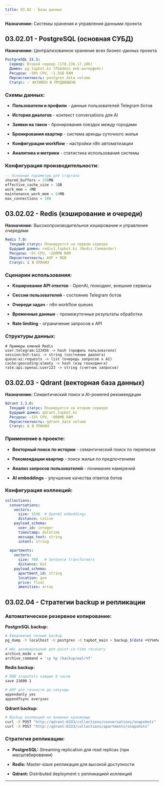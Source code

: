 ```yaml
---
title: 03.02 - Базы данных
---
```


**Назначение:** Системы хранения и управления данными проекта

## 03\.02.01 - PostgreSQL (основная СУБД)

**Назначение:** Централизованное хранение всех бизнес-данных проекта

```yaml
PostgreSQL 15.3:
  Сервер: Второй сервер (178.236.17.186)
  Домен: pg.tapbot.kz (PGAdmin веб-интерфейс)
  Ресурсы: ~30% CPU, ~1.5GB RAM
  Персистентность: postgres_data volume
  Статус: ✅ АКТИВЕН В ПРОДАКШЕНЕ
```

### Схемы данных:

-  **Пользователи и профили** - данные пользователей Telegram ботов

-  **История диалогов** - контекст conversations для AI

-  **Заявки на такси** - бронирования поездок между городами

-  **Бронирования квартир** - система аренды суточного жилья

-  **Конфигурации workflow** - настройки n8n автоматизации

-  **Аналитика и метрики** - статистика использования системы

### Конфигурация производительности:

```sql
-- Основные параметры для стартапа
shared_buffers = 256MB
effective_cache_size = 1GB
work_mem = 4MB
maintenance_work_mem = 64MB
max_connections = 100
```

## 03\.02.02 - Redis (кэширование и очереди)

**Назначение:** Высокопроизводительное кэширование и управление очередями

```yaml
Redis 7.0:
  Текущий статус: Планируется на первом сервере
  Будущий домен: redis1.tapbot.kz (Redis Commander)
  Ресурсы: ~5% CPU, ~200MB RAM
  Персистентность: AOF + RDB
  Статус: ⏳ В ПЛАНАХ
```

### Сценарии использования:

-  **Кэширование API ответов** - OpenAI, геокодинг, внешние сервисы

-  **Сессии пользователей** - состояние Telegram ботов

-  **Очереди задач** - n8n workflow queues

-  **Временные данные** - промежуточные результаты обработки

-  **Rate limiting** - ограничение запросов к API

### Структуры данных:

```redis
# Примеры ключей Redis
user:telegram:123456 -> hash (профиль пользователя)
session:bot:taxi -> string (состояние диалога)
queue:ai:requests -> list (очередь запросов к AI)
cache:geocoding:almaty -> hash (кэш геокодинга)
rate:api:openai:user123 -> string (счетчик запросов)
```

## 03\.02.03 - Qdrant (векторная база данных)

**Назначение:** Семантический поиск и AI-powered рекомендации

```yaml
Qdrant 1.3.0:
  Текущий статус: Планируется на втором сервере
  Будущий домен: qdrant.tapbot.kz
  Ресурсы: ~15% CPU, ~800MB RAM
  Персистентность: qdrant_data volume
  Статус: ⏳ В ПЛАНАХ
```

### Применение в проекте:

-  **Векторный поиск по истории** - семантический поиск по переписке

-  **Рекомендации квартир** - поиск жилья по предпочтениям

-  **Анализ запросов пользователей** - понимание намерений

-  **AI embeddings** - улучшение качества ответов ботов

### Конфигурация коллекций:

```yaml
collections:
  conversations:
    vectors:
      size: 1536  # OpenAI embeddings
      distance: Cosine
    payload_schema:
      user_id: integer
      timestamp: datetime
      message_text: string
      intent: string
      
  apartments:
    vectors:
      size: 768   # Sentence transformers
      distance: Dot
    payload_schema:
      apartment_id: string
      location: geo
      price: float
      amenities: array
```

## 03\.02.04 - Стратегии backup и репликации

### Автоматическое резервное копирование:

**PostgreSQL backup:**

```bash
# Ежедневные полные backup
pg_dump -h localhost -U postgres -d tapbot_main > backup_$(date +%Y%m%d).sql

# WAL архивирование для point-in-time recovery
archive_mode = on
archive_command = 'cp %p /backup/wal/%f'
```

**Redis backup:**

```bash
# RDB snapshots каждые 6 часов
save 21600 1

# AOF для точности до секунды
appendonly yes
appendfsync everysec
```

**Qdrant backup:**

```bash
# Backup коллекций на внешнее хранилище
curl -X POST "http://qdrant:6333/collections/conversations/snapshots"
curl -X POST "http://qdrant:6333/collections/apartments/snapshots"
```

### Стратегия репликации:

-  **PostgreSQL:** Streaming replication для read replicas (при масштабировании)

-  **Redis:** Master-slave репликация для высокой доступности

-  **Qdrant:** Distributed deployment с репликацией коллекций

---
